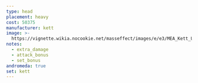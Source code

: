 ```yaml
---
type: head
placement: heavy
cost: 50375
manufacturer: kett
image: >-
  https://vignette.wikia.nocookie.net/masseffect/images/e/e3/MEA_Kett_Unity_Helmet.png/revision/latest/scale-to-width-down/350?cb=20180510050440
notes:
  - extra_damage
  - attack_bonus
  - set_bonus
andromeda: true
set: kett
---
```

